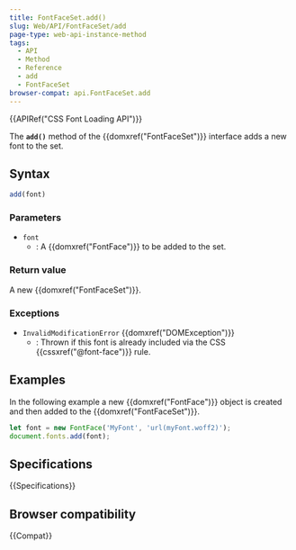 ```yaml
---
title: FontFaceSet.add()
slug: Web/API/FontFaceSet/add
page-type: web-api-instance-method
tags:
  - API
  - Method
  - Reference
  - add
  - FontFaceSet
browser-compat: api.FontFaceSet.add
---
```

{{APIRef("CSS Font Loading API")}}

The **`add()`** method of the {{domxref("FontFaceSet")}} interface adds a new font to the set.

## Syntax

```js
add(font)
```

### Parameters

- `font`
  - : A {{domxref("FontFace")}} to be added to the set.

### Return value

A new {{domxref("FontFaceSet")}}.

### Exceptions

- `InvalidModificationError` {{domxref("DOMException")}}
  - : Thrown if this font is already included via the CSS {{cssxref("@font-face")}} rule.

## Examples

In the following example a new {{domxref("FontFace")}} object is created and then added to the {{domxref("FontFaceSet")}}.

```js
let font = new FontFace('MyFont', 'url(myFont.woff2)');
document.fonts.add(font);
```

## Specifications

{{Specifications}}

## Browser compatibility

{{Compat}}
